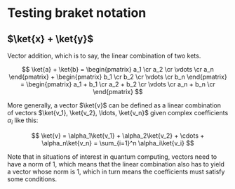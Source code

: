 # Testing braket notation

## $\ket{x} + \ket{y}$

Vector addition, which is to say, the linear combination of two kets.

$$
\ket{a} + \ket{b} = \begin{pmatrix}
a_1 \cr
a_2 \cr
\vdots \cr
a_n
\end{pmatrix} + \begin{pmatrix}
b_1 \cr
b_2 \cr
\vdots \cr
b_n
\end{pmatrix} = \begin{pmatrix}
a_1 + b_1 \cr
a_2 + b_2 \cr
\vdots \cr
a_n + b_n \cr
\end{pmatrix}
$$

More generally, a vector $\ket{v}$ can be defined as a linear combination of vectors $\ket{v_1}, \ket{v_2}, \ldots, \ket{v_n}$ given complex coefficients $\alpha_i$ like this:

$$
\ket{v} = \alpha_1\ket{v_1} + \alpha_2\ket{v_2} + \cdots + \alpha_n\ket{v_n} = \sum_{i=1}^n \alpha_i\ket{v_i}
$$

Note that in situations of interest in quantum computing, vectors need to have a norm of 1, which means that the linear combination also has to yield a vector whose norm is 1, which in turn means the coefficients must satisfy some conditions.
